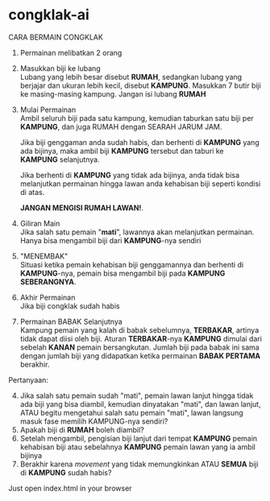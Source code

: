 # congklak-ai

CARA BERMAIN CONGKLAK

1.	Permainan melibatkan 2 orang
2.	Masukkan biji ke lubang<br>
	Lubang yang lebih besar disebut <b>RUMAH</b>, sedangkan lubang yang berjajar dan ukuran lebih kecil, disebut <b>KAMPUNG</b>. Masukkan 7 butir biji ke masing-masing kampung. Jangan isi lubang <b>RUMAH</b>
3.	Mulai Permainan<br>
	Ambil seluruh biji pada satu kampung, kemudian taburkan satu biji per <b>KAMPUNG</b>, dan juga RUMAH dengan SEARAH JARUM JAM.
	
	Jika biji genggaman anda sudah habis, dan berhenti di <b>KAMPUNG</b> yang ada bijinya, maka ambil biji <b>KAMPUNG</b> tersebut dan taburi ke <b>KAMPUNG</b> selanjutnya.

	Jika berhenti di <b>KAMPUNG</b> yang tidak ada bijinya, anda tidak bisa melanjutkan permainan hingga lawan anda kehabisan biji seperti kondisi di atas.

	<b>JANGAN MENGISI RUMAH LAWAN!</b>.
4.	Giliran Main<br>
	Jika salah satu pemain "<b>mati</b>", lawannya akan melanjutkan permainan. Hanya bisa mengambil biji dari <b>KAMPUNG</b>-nya sendiri
5.	"MENEMBAK"<br>
	Situasi ketika pemain kehabisan biji genggamannya dan berhenti di <b>KAMPUNG</b>-nya, pemain bisa mengambil biji pada <b>KAMPUNG SEBERANGNYA</b>.
6.	Akhir Permainan<br>
	Jika biji congklak sudah habis
7.	Permainan BABAK Selanjutnya<br>
	Kampung pemain yang kalah di babak sebelumnya, <b>TERBAKAR</b>, artinya tidak dapat diisi oleh biji. Aturan <b>TERBAKAR</b>-nya <b>KAMPUNG</b> dimulai dari sebelah <b>KANAN</b> pemain bersangkutan. Jumlah biji pada babak ini sama dengan jumlah biji yang didapatkan ketika permainan <b>BABAK PERTAMA</b> berakhir.

Pertanyaan:

4.	Jika salah satu pemain sudah "mati", pemain lawan lanjut hingga tidak ada biji yang bisa diambil, kemudian dinyatakan "mati", dan lawan lanjut, ATAU begitu mengetahui salah satu pemain "mati", lawan langsung masuk fase memilih KAMPUNG-nya sendiri?<br>
4.	Apakah biji di <b>RUMAH</b> boleh diambil?<br>
5.	Setelah mengambil, pengisian biji lanjut dari tempat <b>KAMPUNG</b> pemain kehabisan biji atau sebelahnya <b>KAMPUNG</b> pemain lawan yang ia ambil bijinya<br>
6.	Berakhir karena <i>movement</i> yang tidak memungkinkan ATAU <b>SEMUA</b> biji di <b>KAMPUNG</b> sudah habis?<br>

Just open index.html in your browser
